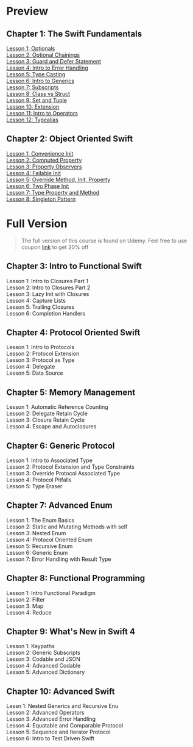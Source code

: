 # Preview
## Chapter 1: The Swift Fundamentals   
[Lesson 1: Optionals]
<br>[Lesson 2: Optional Chainings]
<br>[Lesson 3: Guard and Defer Statement]
<br>[Lesson 4: Intro to Error Handling]
<br>[Lesson 5: Type Casting]
<br>[Lesson 6: Intro to Generics]
<br>[Lesson 7: Subscripts]
<br>[Lesson 8: Class vs Struct]
<br>[Lesson 9: Set and Tuple]
<br>[Lesson 10: Extension]
<br>[Lesson 11: Intro to Operators]
<br>[Lesson 12: Typealias]

[Lesson 1: Optionals]: /course/swift-fundamentals/optionals.md
[Lesson 2: Optional Chainings]: /course/swift-fundamentals/optional-chaining.md
[Lesson 3: Guard and Defer Statement]: /course/swift-fundamentals/guard-defer-statement.md
[Lesson 4: Intro to Error Handling]: /course/swift-fundamentals/intro-error-handling.md
[Lesson 5: Type Casting]: /course/swift-fundamentals/type-casting.md
[Lesson 6: Intro to Generics]: /course/swift-fundamentals/generics.md
[Lesson 7: Subscripts]: /course/swift-fundamentals/subscripts.md
[Lesson 8: Class vs Struct]: /course/swift-fundamentals/class-struct-difference.md
[Lesson 9: Set and Tuple]: /course/swift-fundamentals/set-tuple.md
[Lesson 10: Extension]: /course/swift-fundamentals/extension.md
[Lesson 11: Intro to Operators]: /course/swift-fundamentals/intro-operators.md
[Lesson 12: Typealias]: /course/swift-fundamentals/typealias.md


## Chapter 2: Object Oriented Swift
[Lesson 1: Convenience Init]
<br>[Lesson 2: Computed Property]
<br>[Lesson 3: Property Observers]
<br>[Lesson 4: Failable Init]
<br>[Lesson 5: Override Method, Init, Property]
<br>[Lesson 6: Two Phase Init]
<br>[Lesson 7: Type Property and Method]
<br>[Lesson 8: Singleton Pattern]

[Lesson 1: Convenience Init]: /course/object-oriented-swift/convenience-init.md
[Lesson 2: Computed Property]: /course/object-oriented-swift/computed-property.md
[Lesson 3: Property Observers]: /course/object-oriented-swift/property-observers.md
[Lesson 4: Failable Init]: /course/object-oriented-swift/failable-init.md
[Lesson 5: Override Method, Init, Property]: /course/object-oriented-swift/override-init-method-property.md
[Lesson 6: Two Phase Init]: /course/object-oriented-swift/two-phase-init.md
[Lesson 7: Type Property and Method]: /course/object-oriented-swift/type-property-method.md
[Lesson 8: Singleton Pattern]: /course/object-oriented-swift/singleton-pattern.md

# Full Version
> The full version of this course is found on Udemy. Feel free to use coupon [link](https://www.udemy.com/learn-swift-with-bob/?couponCode=GITBOOK) to get 20% off

## Chapter 3: Intro to Functional Swift
Lesson 1: Intro to Closures Part 1
<br>Lesson 2: Intro to Closures Part 2
<br>Lesson 3: Lazy Init with Closures
<br>Lesson 4: Capture Lists
<br>Lesson 5: Trailing Closures
<br>Lesson 6: Completion Handlers

## Chapter 4: Protocol Oriented Swift
Lesson 1: Intro to Protocols
<br>Lesson 2: Protocol Extension
<br>Lesson 3: Protocol as Type
<br>Lesson 4: Delegate
<br>Lesson 5: Data Source

## Chapter 5: Memory Management
Lesson 1: Automatic Reference Counting
<br>Lesson 2: Delegate Retain Cycle
<br>Lesson 3: Closure Retain Cycle
<br>Lesson 4: Escape and Autoclosures


## Chapter 6: Generic Protocol
Lesson 1: Intro to Associated Type
<br>Lesson 2: Protocol Extension and Type Constraints
<br>Lesson 3: Override Protocol Associated Type
<br>Lesson 4: Protocol Pitfalls
<br>Lesson 5: Type Eraser


## Chapter 7: Advanced Enum
Lesson 1: The Enum Basics
<br>Lesson 2: Static and Mutating Methods with self
<br>Lesson 3: Nested Enum
<br>Lesson 4: Protocol Oriented Enum
<br>Lesson 5: Recursive Enum
<br>Lesson 6: Generic Enum
<br>Lesson 7: Error Handling with Result Type


## Chapter 8: Functional Programming
Lesson 1: Intro Functional Paradigm
<br>Lesson 2: Filter
<br>Lesson 3: Map
<br>Lesson 4: Reduce


## Chapter 9: What's New in Swift 4
Lesson 1: Keypaths
<br>Lesson 2: Generic Subscripts
<br>Lesson 3: Codable and JSON
<br>Lesson 4: Advanced Codable
<br>Lesson 5: Advanced Dictionary


## Chapter 10: Advanced Swift
Lessn 1: Nested Generics and Recursive Enu
<br>Lesson 2: Advanced Operators
<br>Lesson 3: Advanced Error Handling
<br>Lesson 4: Equatable and Comparable Protocol
<br>Lesson 5: Sequence and Iterator Protocol
<br>Lesson 6: Intro to Test Driven Swift
